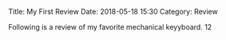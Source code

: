 Title: My First Review
Date: 2018-05-18 15:30
Category: Review

Following is a review of my favorite mechanical keyyboard.
12
